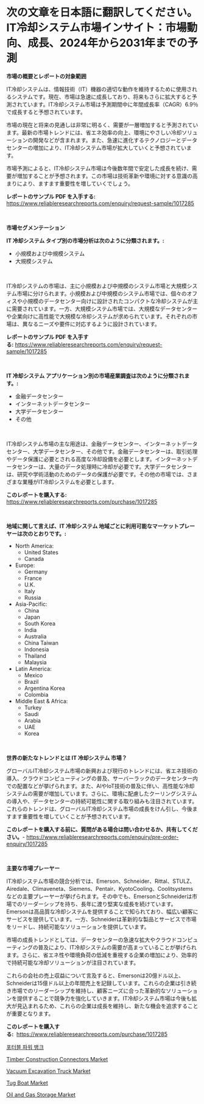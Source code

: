 <p><h1>次の文章を日本語に翻訳してください。 IT冷却システム市場インサイト：市場動向、成長、2024年から2031年までの予測</h1></p><p><strong>市場の概要とレポートの対象範囲</strong></p>
<p><p>IT冷却システムは、情報技術（IT）機器の適切な動作を維持するために使用されるシステムです。現在、市場は急速に成長しており、将来もさらに拡大すると予測されています。IT冷却システム市場は予測期間中に年間成長率（CAGR）6.9％で成長すると予想されています。</p><p>市場の現在と将来の見通しは非常に明るく、需要が一層増加すると予測されています。最新の市場トレンドには、省エネ効率の向上、環境にやさしい冷却ソリューションの開発などが含まれます。また、急速に進化するテクノロジーとデータセンターの増加により、IT冷却システム市場が拡大していくと予想されています。</p><p>市場予測によると、IT冷却システム市場は今後数年間で安定した成長を続け、需要が増加することが予想されます。この市場は技術革新や環境に対する意識の高まりにより、ますます重要性を増していくでしょう。</p></p>
<p><strong>レポートのサンプル PDF を入手する:</strong> <a href="https://www.reliableresearchreports.com/enquiry/request-sample/1017285">https://www.reliableresearchreports.com/enquiry/request-sample/1017285</a></p>
<p>&nbsp;</p>
<p><strong>市場セグメンテーション</strong></p>
<p><strong>IT 冷却システム タイプ別の市場分析は次のように分類されます。:</strong></p>
<p><ul><li>小規模および中規模システム</li><li>大規模システム</li></ul></p>
<p>&nbsp;</p>
<p><p>IT冷却システムの市場は、主に小規模および中規模のシステム市場と大規模システム市場に分けられます。小規模および中規模のシステム市場では、個々のオフィスや小規模のデータセンター向けに設計されたコンパクトな冷却システムが主に需要されています。一方、大規模システム市場では、大規模なデータセンターや企業向けに高性能で大規模な冷却システムが求められています。それぞれの市場は、異なるニーズや要件に対応するように設計されています。</p></p>
<p><strong>レポートのサンプル PDF を入手する:</strong>&nbsp;<a href="https://www.reliableresearchreports.com/enquiry/request-sample/1017285">https://www.reliableresearchreports.com/enquiry/request-sample/1017285</a></p>
<p>&nbsp;</p>
<p><strong> IT 冷却システム アプリケーション別の市場産業調査は次のように分類されます。:</strong></p>
<p><ul><li>金融データセンター</li><li>インターネットデータセンター</li><li>大学データセンター</li><li>その他</li></ul></p>
<p>&nbsp;</p>
<p><p>IT冷却システム市場の主な用途は、金融データセンター、インターネットデータセンター、大学データセンター、その他です。金融データセンターは、取引処理やデータ保護に必要とされる高度な冷却設備を必要とします。インターネットデータセンターは、大量のデータ処理時に冷却が必要です。大学データセンターは、研究や学術活動のためのデータの保護が必要です。その他の市場では、さまざまな業種がIT冷却システムを必要とします。</p></p>
<p><strong>このレポートを購入する:</strong>&nbsp; <a href="https://www.reliableresearchreports.com/purchase/1017285">https://www.reliableresearchreports.com/purchase/1017285</a></p>
<p>&nbsp;</p>
<p><strong>地域に関して言えば、IT 冷却システム 地域ごとに利用可能なマーケットプレーヤーは次のとおりです。:</strong></p>
<p><ul>
    <li>
        North America:
        <ul>
            <li>United States</li>
            <li>Canada</li>
        </ul>
    </li>
    <li>
        Europe:
        <ul>
            <li>Germany</li>
            <li>France</li>
            <li>U.K.</li>
            <li>Italy</li>
            <li>Russia</li>
        </ul>
    </li>
    <li>
        Asia-Pacific:
        <ul>
            <li>China</li>
            <li>Japan</li>
            <li>South Korea</li>
            <li>India</li>
            <li>Australia</li>
            <li>China Taiwan</li>
            <li>Indonesia</li>
            <li>Thailand</li>
            <li>Malaysia</li>
        </ul>
    </li>
    <li>
        Latin America:
        <ul>
            <li>Mexico</li>
            <li>Brazil</li>
            <li>Argentina Korea</li>
            <li>Colombia</li>
        </ul>
    </li>
    <li>
        Middle East & Africa:
        <ul>
            <li>Turkey</li>
            <li>Saudi</li>
            <li>Arabia</li>
            <li>UAE</li>
            <li>Korea</li>
        </ul>
    </li>
    </ul></p>
<p>&nbsp;</p>
<p><strong>世界の新たなトレンドとは IT 冷却システム 市場？</strong></p>
<p><p>グローバルIT冷却システム市場の新興および現行のトレンドには、省エネ技術の導入、クラウドコンピューティングの普及、サーバーラックのデータセンター内での配置などが挙げられます。また、AIやIoT技術の普及に伴い、高性能な冷却システムの需要が増加しています。さらに、環境に配慮したクーリングシステムの導入や、データセンターの持続可能性に関する取り組みも注目されています。これらのトレンドは、グローバルIT冷却システム市場の成長をけん引し、今後ますます重要性を増していくことが予想されています。</p></p>
<p><strong>このレポートを購入する前に、質問がある場合は問い合わせるか、共有してください。</strong>- <a href="https://www.reliableresearchreports.com/enquiry/pre-order-enquiry/1017285">https://www.reliableresearchreports.com/enquiry/pre-order-enquiry/1017285</a></p>
<p>&nbsp;</p>
<p><strong>主要な市場プレーヤー</strong></p>
<p><p>IT冷却システム市場の競合分析では、Emerson、Schneider、Rittal、STULZ、Airedale、Climaveneta、Siemens、Pentair、KyotoCooling、Coolitsystemsなどの主要プレーヤーが挙げられます。その中でも、EmersonとSchneiderは市場でのリーダーシップを持ち、長年に渡り堅実な成長を続けています。Emersonは高品質な冷却システムを提供することで知られており、幅広い顧客にサービスを提供しています。一方、Schneiderは革新的な製品とサービスで市場をリードし、持続可能なソリューションを提供しています。</p><p>市場の成長トレンドとしては、データセンターの急速な拡大やクラウドコンピューティングの普及により、IT冷却システムの需要が高まっていることが挙げられます。さらに、省エネ性や環境負荷の低減を重視する企業の増加により、効率的で持続可能な冷却ソリューションが注目されています。</p><p>これらの会社の売上収益について言及すると、Emersonは20億ドル以上、Schneiderは15億ドル以上の年間売上を記録しています。これらの企業は引き続き市場でのリーダーシップを維持し、顧客ニーズに合った革新的なソリューションを提供することで競争力を強化していきます。IT冷却システム市場は今後も拡大が見込まれるため、これらの企業は成長を維持し、新たな機会を追求することが重要となります。</p></p>
<p><strong>このレポートを購入する:</strong>&nbsp;&nbsp;<a href="https://www.reliableresearchreports.com/purchase/1017285">https://www.reliableresearchreports.com/purchase/1017285</a></p>
<p><p><a href="https://github.com/vsnao330707/Market-Research-Report-List-1/blob/main/8098096188413.md">포터블 파워 뱅크</a></p><p><a href="https://view.publitas.com/reportprime-1/timber-construction-connectors-market-size-focuses-on-market-dynamics-in-depth-analysis-and-future-projections-of-its-market-forecasted-for-period-from-2023-to-2030/">Timber Construction Connectors Market</a></p><p><a href="https://github.com/markusgodoy/Market-Research-Report-List-2/blob/main/vacuum-excavation-truck-market.md">Vacuum Excavation Truck Market</a></p><p><a href="https://github.com/luckyshygirl/Market-Research-Report-List-3/blob/main/tug-boat-market.md">Tug Boat Market</a></p><p><a href="https://shimmer-gardenia-37a.notion.site/Decoding-the-Oil-and-Gas-Storage-Market-A-Deep-Dive-into-the-Latest-Market-Trends-Market-Segmentat-bf9089f486a541ec9ced8669bb534bd1">Oil and Gas Storage Market</a></p></p>